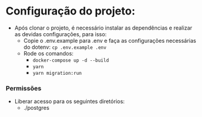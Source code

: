 # Configuração do projeto:

- Após clonar o projeto, é necessário instalar as dependências e realizar as devidas configurações, para isso:
    - Copie o .env.example para .env e faça as configurações necessárias do dotenv: `cp .env.example .env`
    - Rode os comandos: 
        - `docker-compose up -d --build`
        - `yarn`
        - `yarn migration:run`

### Permissões
- Liberar acesso para os seguintes diretórios:
    - ./postgres
